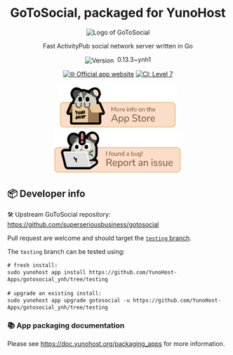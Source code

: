 <!--
N.B.: This README was automatically generated by <https://github.com/YunoHost/apps_tools/blob/main/readme_generator>
It shall NOT be edited by hand.
-->

<h1 align="center">
  GoToSocial, packaged for YunoHost
</h1>

<div align="center">
<img src="https://raw.githubusercontent.com/YunoHost/apps/master/logos/gotosocial.png" width="100px" alt="Logo of GoToSocial">

Fast ActivityPub social network server written in Go

<img align="center" src="https://img.shields.io/badge/Version:-gray?style=flat-square" alt="Version">&nbsp;&nbsp;<span>0.13.3~ynh1</span>

[![🌐 Official app website](https://img.shields.io/badge/Official_app_website-009600?style=for-the-badge)](https://gotosocial.org/) 
[![CI: Level 7](https://img.shields.io/badge/Automatic%20test%20results-Level%207-009600?style=for-the-badge)](https://ci-apps.yunohost.org/ci/apps/gotosocial/)

<a href="https://apps.yunohost.org/app/gotosocial"><img height="100px" src="https://github.com/YunoHost/yunohost-artwork/raw/refs/heads/main/badges/neopossum-badges/badge_more_info_on_the_appstore.svg"/></a>
<a href="https://github.com/YunoHost-Apps/gotosocial_ynh/issues"><img height="100px" src="https://github.com/YunoHost/yunohost-artwork/raw/refs/heads/main/badges/neopossum-badges/badge_report_an_issue.svg"/></a>
</div>

## 📦 Developer info

🛠️ Upstream GoToSocial repository: <https://github.com/superseriousbusiness/gotosocial>

Pull request are welcome and should target the [`testing` branch](https://github.com/YunoHost-Apps/gotosocial_ynh/tree/testing).

The `testing` branch can be tested using:
```
# fresh install:
sudo yunohost app install https://github.com/YunoHost-Apps/gotosocial_ynh/tree/testing

# upgrade an existing install:
sudo yunohost app upgrade gotosocial -u https://github.com/YunoHost-Apps/gotosocial_ynh/tree/testing
```

### 📚 App packaging documentation

Please see <https://doc.yunohost.org/packaging_apps> for more information.
